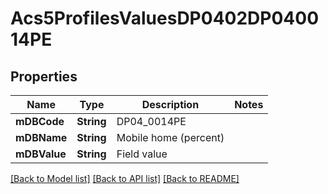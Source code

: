 # Acs5ProfilesValuesDP0402DP040014PE

## Properties
Name | Type | Description | Notes
------------ | ------------- | ------------- | -------------
**mDBCode** | **String** | DP04_0014PE | 
**mDBName** | **String** | Mobile home (percent) | 
**mDBValue** | **String** | Field value | 

[[Back to Model list]](../README.md#documentation-for-models) [[Back to API list]](../README.md#documentation-for-api-endpoints) [[Back to README]](../README.md)


